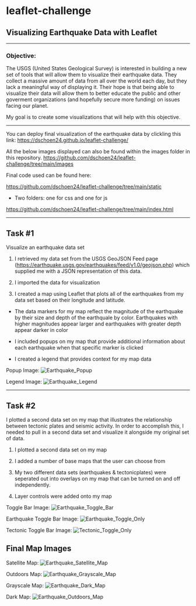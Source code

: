 # leaflet-challenge
## Visualizing Earthquake Data with Leaflet

_____________________________________________________________

### Objective:

The USGS (United States Geological Survey) is interested in building a new set of tools that will allow them to visualize their earthquake data.  They collect a massive amount of data from all over the world each day, but they lack a meaningful way of displaying it.  Their hope is that being able to visualize their data will allow them to better educate the public and other goverment organizations (and hopefully secure more funding) on issues facing our planet.

My goal is to create some visualizations that will help with this objective.

____________________________________________________________

You can deploy final visualization of the earthquake data by clickling this link: https://dschoen24.github.io/leaflet-challenge/

All the below images displayed can also be found within the images folder in this repository. https://github.com/dschoen24/leaflet-challenge/tree/main/images

Final code used can be found here:

https://github.com/dschoen24/leaflet-challenge/tree/main/static

- Two folders: one for css and one for js

https://github.com/dschoen24/leaflet-challenge/tree/main/index.html

_________________________________________________________________

## Task #1

Visualize an earthquake data set

1. I retrieved my data set from the USGS GeoJSON Feed page (https://earthquake.usgs.gov/earthquakes/feed/v1.0/geojson.php) which supplied me with a JSON representation of this data.

2. I imported the data for visualization

3. I created a map using Leaflet that plots all of the earthquakes from my data set based on their longitude and latitude.

  - The data markers for my map reflect the magnitude of the earthquake by their size and depth of the earthquale by color.  Earthquakes with higher magnitudes appear larger and earthquakes with greater depth appear darker in color

  - I included popups on my map that provide additional information about each earthquake when that specific marker is clicked

  - I created a legend that provides context for my map data

Popup Image:  ![Earthquake_Popup](https://user-images.githubusercontent.com/82673788/131376824-4ccd45b1-96b2-429a-b781-4ebc0596f872.PNG)

Legend Image: ![Earthquake_Legend](https://user-images.githubusercontent.com/82673788/131376856-1a1f5e5f-81ce-4177-ad46-98599b3dbd4e.PNG)
 
 _________________________________________________________________
 
 ## Task #2

I plotted a second data set on my map that illustrates the relationship between tectonic plates and seismic activity.  In order to accomplish this, I needed to pull in a second data set and visualize it alongside my original set of data.

1. I plotted a second data set on my map

2. I added a number of base maps that the user can choose from

3. My two different data sets (earthquakes & tectonicplates) were seperated out into overlays on my map that can be turned on and off independently.

4. Layer controls were added onto my map

Toggle Bar Image: ![Earthquake_Toggle_Bar](https://user-images.githubusercontent.com/82673788/131377180-b10db069-abe0-4498-98bd-fbdf4cedda30.PNG)

Earthquake Toggle Bar Image: ![Earthquake_Toggle_Only](https://user-images.githubusercontent.com/82673788/131377194-96b396f2-a8cc-4d32-b6ca-27d440236584.PNG)

Tectonic Toggle Bar Image: ![Tectonic_Toggle_Only](https://user-images.githubusercontent.com/82673788/131377213-4421061d-e090-4216-9a4e-b52e8d5a35bb.PNG)

## Final Map Images

Satellite Map: ![Earthquake_Satellite_Map](https://user-images.githubusercontent.com/82673788/131377623-c7e3bac5-4f76-43e9-a3dc-5d362211a38a.PNG)

Outdoors Map: ![Earthquake_Grayscale_Map](https://user-images.githubusercontent.com/82673788/131377713-1c680db3-f62a-4632-a7d5-76a9eabd5011.PNG)

Grayscale Map: ![Earthquake_Dark_Map](https://user-images.githubusercontent.com/82673788/131377735-38754f2d-bf36-43aa-97e9-a04665839e13.PNG)

Dark Map: ![Earthquake_Outdoors_Map](https://user-images.githubusercontent.com/82673788/131377670-9beaf90f-7018-4250-abda-698d36735aea.PNG)

